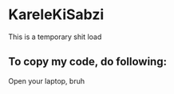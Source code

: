 # KareleKiSabzi
This is a temporary shit load

## To copy my code, do following:
Open your laptop, bruh
